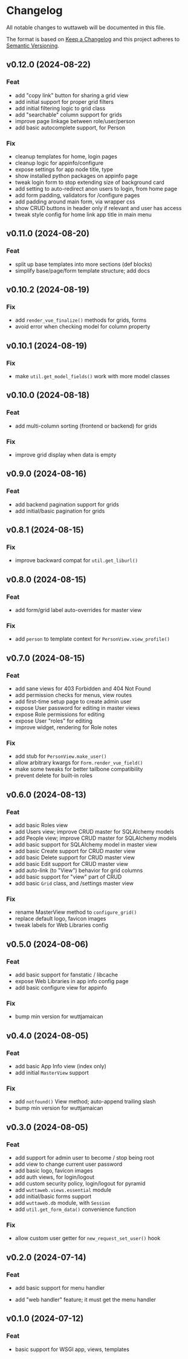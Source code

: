 
# Changelog
All notable changes to wuttaweb will be documented in this file.

The format is based on [Keep a Changelog](http://keepachangelog.com/en/1.0.0/)
and this project adheres to [Semantic Versioning](http://semver.org/spec/v2.0.0.html).

## v0.12.0 (2024-08-22)

### Feat

- add "copy link" button for sharing a grid view
- add initial support for proper grid filters
- add initial filtering logic to grid class
- add "searchable" column support for grids
- improve page linkage between role/user/person
- add basic autocomplete support, for Person

### Fix

- cleanup templates for home, login pages
- cleanup logic for appinfo/configure
- expose settings for app node title, type
- show installed python packages on appinfo page
- tweak login form to stop extending size of background card
- add setting to auto-redirect anon users to login, from home page
- add form padding, validators for /configure pages
- add padding around main form, via wrapper css
- show CRUD buttons in header only if relevant and user has access
- tweak style config for home link app title in main menu

## v0.11.0 (2024-08-20)

### Feat

- split up base templates into more sections (def blocks)
- simplify base/page/form template structure; add docs

## v0.10.2 (2024-08-19)

### Fix

- add `render_vue_finalize()` methods for grids, forms
- avoid error when checking model for column property

## v0.10.1 (2024-08-19)

### Fix

- make `util.get_model_fields()` work with more model classes

## v0.10.0 (2024-08-18)

### Feat

- add multi-column sorting (frontend or backend) for grids

### Fix

- improve grid display when data is empty

## v0.9.0 (2024-08-16)

### Feat

- add backend pagination support for grids
- add initial/basic pagination for grids

## v0.8.1 (2024-08-15)

### Fix

- improve backward compat for `util.get_liburl()`

## v0.8.0 (2024-08-15)

### Feat

- add form/grid label auto-overrides for master view

### Fix

- add `person` to template context for `PersonView.view_profile()`

## v0.7.0 (2024-08-15)

### Feat

- add sane views for 403 Forbidden and 404 Not Found
- add permission checks for menus, view routes
- add first-time setup page to create admin user
- expose User password for editing in master views
- expose Role permissions for editing
- expose User "roles" for editing
- improve widget, rendering for Role notes

### Fix

- add stub for `PersonView.make_user()`
- allow arbitrary kwargs for `Form.render_vue_field()`
- make some tweaks for better tailbone compatibility
- prevent delete for built-in roles

## v0.6.0 (2024-08-13)

### Feat

- add basic Roles view
- add Users view; improve CRUD master for SQLAlchemy models
- add People view; improve CRUD master for SQLAlchemy models
- add basic support for SQLAlchemy model in master view
- add basic Create support for CRUD master view
- add basic Delete support for CRUD master view
- add basic Edit support for CRUD master view
- add auto-link (to "View") behavior for grid columns
- add basic support for "view" part of CRUD
- add basic `Grid` class, and /settings master view

### Fix

- rename MasterView method to `configure_grid()`
- replace default logo, favicon images
- tweak labels for Web Libraries config

## v0.5.0 (2024-08-06)

### Feat

- add basic support for fanstatic / libcache
- expose Web Libraries in app info config page
- add basic configure view for appinfo

### Fix

- bump min version for wuttjamaican

## v0.4.0 (2024-08-05)

### Feat

- add basic App Info view (index only)
- add initial `MasterView` support

### Fix

- add `notfound()` View method; auto-append trailing slash
- bump min version for wuttjamaican

## v0.3.0 (2024-08-05)

### Feat

- add support for admin user to become / stop being root
- add view to change current user password
- add basic logo, favicon images
- add auth views, for login/logout
- add custom security policy, login/logout for pyramid
- add `wuttaweb.views.essential` module
- add initial/basic forms support
- add `wuttaweb.db` module, with `Session`
- add `util.get_form_data()` convenience function

### Fix

- allow custom user getter for `new_request_set_user()` hook

## v0.2.0 (2024-07-14)

### Feat

- add basic support for menu handler

- add "web handler" feature; it must get the menu handler

## v0.1.0 (2024-07-12)

### Feat

- basic support for WSGI app, views, templates
